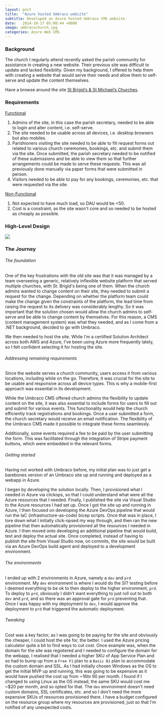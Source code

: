 ```yaml
---
layout: post
title:  "Azure hosted Umbraco website"
subtitle: Developed an Azure hosted Umbraco CMS website.
date:   2024-10-17 05:00:44 +0800
image: umbracochurch.jpg
categories: Azure Web CMS
---
```

### Background
The church I regularly attend recently asked the parish community for assistance in creating a new website. Their previous site was difficult to update and lacked flexibility. Given my background, I offered to help them with creating a website that would serve their needs and allow them to self-serve and update the content themselves.

Have a browse around the site <a href="https://www.stbrigidsmidland.com.au/" target="_blank">St Brigid’s & St Michael’s Churches</a>.

### Requirements
<ins>Functional</ins>
1. Admins of the site, in this case the parish secretary, needed to be able to login and alter content, i.e. self-serve.
1. The site needed to be usable across all devices, i.e. desktop browsers but also mobiles.
1. Parishioners visiting the site needed to be able to fill request forms out related to various church ceremonies, bookings, etc. and submit them via the site. Once submitted, the parish secretary needed to be notified of these submissions and be able to view them so that further arrangements could be made to serve these requests. This was all previously done manually via paper forms that were submitted in person.
1. Visitors needed to be able to pay for any bookings, ceremonies, etc. that were requested via the site.

<ins>Non-Functional</ins>
1. Not expected to have much load, so DAU would be <50.
1. Cost is a constraint, as the site wasn't core and so needed to be hosted as cheaply as possible.

### High-Level Design
<div class="border rounded-2 p-2">
    <img class="img-fluid" src="../../../../../../assets/images/umbraco_church_diagram.png" />
</div>

### The Journey
###### The foundation
One of the key frustrations with the old site was that it was managed by a team overseeing a generic, relatively inflexible website platform that served multiple churches, with St. Brigid's being one of them. When the church admins wanted to change content on their site, they needed to submit a request for the change. Depending on whether the platform team could make the change given the constraints of the platform, the lead time from raising the request to its delivery was considerably lengthy. So it was important that the solution chosen would allow the church admins to self-serve and be able to change content by themselves. For this reason, a CMS (content management system) was what they needed, and as I come from a .NET background, decided to go with Umbraco.

We then needed to host the site. While I'm a certified Solution Architect across both AWS and Azure, I've been using Azure more frequently lately, so I felt confident selecting it for hosting the site.

###### Addressing remaining requirements
Since the website serves a church community, users access it from various locations, including while on the go. Therefore, it was crucial for the site to be usable and responsive across all device types. This is why a mobile-first approach was essential in its development.

While the Umbraco CMS offered church admins the flexibility to update content on the site, it was also essential to include forms for users to fill out and submit for various events. This functionality would help the church efficiently track registrations and bookings. Once a user submitted a form, the church secretary would receive an email notification. The flexibility of the Umbraco CMS made it possible to integrate these forms seamlessly.

Additionally, some events required a fee to be paid by the user submitting the form. This was facilitated through the integration of Stripe payment buttons, which were embedded in the relevant forms.

###### Getting started
Having not worked with Umbraco before, my initial plan was to just get a barebones version of an Umbraco site up and running and deployed as a webapp in Azure. 

I began by developing the solution locally. Then, I provisioned what I needed in Azure via clickops, so that I could understand what were all the Azure resources that I needed. Finally, I published the site via Visual Studio to the Azure resources I had set up. Once I got the site up and running in Azure, I then focused on developing the Azure DevOps pipeline that would run the IaC (infrastructure-as-code) bicep scripts. Once that was in place, I tore down what I initially click-opsed my way through, and then ran the new pipeline that then automatically provisioned all the resources I needed in Azure. I then moved onto developing an additional pipeline that would build, test and deploy the actual site. Once completed, instead of having to publish the site from Visual Studio now, on commits, the site would be built via an Azure DevOps build agent and deployed to a development environment.

###### The environments
I ended up with 2 environments in Azure, namely a `dev` and `prd` environment. My `dev` environment is where I would do the SIT testing before I deemed everything to be ok to then deploy to the higher environment, `prd`. To deploy to `prd`, obviously I didn't want everything to just roll out to both `dev` and `prd`, and so there was an approval gate for `prd` preventing that. Once I was happy with my deployment to `dev`, I would approve the deployment to `prd` that triggered the automatic deployment.

###### Tweaking
Cost was a key factor, as I was going to be paying for the site and obviously the cheaper, I could host the site for, the better. I used the Azure pricing calculator quite a bit to find ways to cut cost. Once example was, when the domain for the site was registered and I needed to configure the domain for the webapp, I realised that I needed a higher SKU of App Service Plan and so had to bump up from a `Free F1` plan to a `Basic B1` plan to accommodate the custom domain and SSL. As I had initially chosen Windows as the OS to get the initial MVP up and running, this was going to be expensive as it would have pushed the cost up from ~$16 to ~$90 per month. I found if I changed to using Linux as the OS instead, the same SKU would cost me ~$20 per month, and so opted for that. The `dev` environment doesn't need custom domains, SSL certificates, etc. and so I don't need the more expensive SKUs of resources provisioned there. I have a budget configured on the resource group where my resources are provisioned, just so that I'm notified of any unexpected costs.

